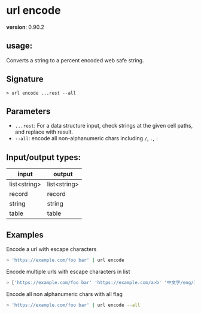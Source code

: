 # url encode

**version**: 0.90.2

## **usage**:

Converts a string to a percent encoded web safe string.

## Signature

`> url encode ...rest --all`

## Parameters

- `...rest`: For a data structure input, check strings at the given cell paths, and replace with result.
- `--all`: encode all non-alphanumeric chars including `/`, `.`, `:`

## Input/output types:

| input          | output         |
| -------------- | -------------- |
| list\<string\> | list\<string\> |
| record         | record         |
| string         | string         |
| table          | table          |

## Examples

Encode a url with escape characters

```bash
> 'https://example.com/foo bar' | url encode
```

Encode multiple urls with escape characters in list

```bash
> ['https://example.com/foo bar' 'https://example.com/a>b' '中文字/eng/12 34'] | url encode
```

Encode all non alphanumeric chars with all flag

```bash
> 'https://example.com/foo bar' | url encode --all
```
